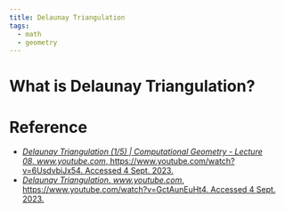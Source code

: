```yaml
---
title: Delaunay Triangulation
tags:
  - math
  - geometry
---
```

# What is Delaunay Triangulation?



# Reference

* [_Delaunay Triangulation (1/5) | Computational Geometry - Lecture 08_. _www.youtube.com_, https://www.youtube.com/watch?v=6UsdvbiJx54. Accessed 4 Sept. 2023.](https://www.youtube.com/watch?v=6UsdvbiJx54)
* [_Delaunay Triangulation_. _www.youtube.com_, https://www.youtube.com/watch?v=GctAunEuHt4. Accessed 4 Sept. 2023.](https://www.youtube.com/watch?v=GctAunEuHt4)